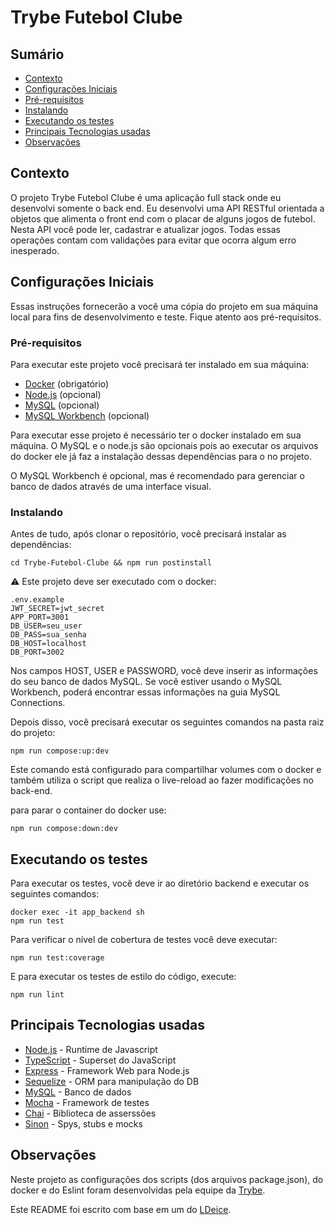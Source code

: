 # Trybe Futebol Clube

## Sumário

* [Contexto](#contexto)
* [Configurações Iniciais](#configurações-iniciais)
* [Pré-requisitos](#pré-requisitos)
* [Instalando](#instalando)
* [Executando os testes](#executando-os-testes)
* [Principais Tecnologias usadas](#principais-tecnologias-usadas)
* [Observações](#observações)

## Contexto

O projeto Trybe Futebol Clube é uma aplicação full stack onde eu desenvolvi somente o back end.
Eu desenvolvi uma API RESTful orientada a objetos que alimenta o front end com o placar de alguns jogos de futebol. Nesta API você pode ler, cadastrar e atualizar jogos. Todas essas operações contam com validações para evitar que ocorra algum erro inesperado.

## Configurações Iniciais

Essas instruções fornecerão a você uma cópia do projeto em sua máquina local para fins de desenvolvimento e teste. Fique atento aos pré-requisitos.

### Pré-requisitos

Para executar este projeto você precisará ter instalado em sua máquina:

* [Docker](https://docs.docker.com/) (obrigatório)
* [Node.js](https://nodejs.org/en/) (opcional)
* [MySQL](https://www.mysql.com/) (opcional)
* [MySQL Workbench](https://dev.mysql.com/downloads/workbench/) (opcional)

 Para executar esse projeto é necessário ter o docker instalado em sua máquina. O MySQL e o node.js são opcionais pois ao executar os arquivos do docker ele já faz a instalação dessas dependências para o no projeto.
  
 O MySQL Workbench é opcional, mas é recomendado para gerenciar o banco de dados através de uma interface visual.

### Instalando

Antes de tudo, após clonar o repositório, você precisará instalar as dependências:

```
cd Trybe-Futebol-Clube && npm run postinstall
```

⚠️ Este projeto deve ser executado com o docker:

```
.env.example
JWT_SECRET=jwt_secret
APP_PORT=3001
DB_USER=seu_user
DB_PASS=sua_senha
DB_HOST=localhost 
DB_PORT=3002
```

Nos campos HOST, USER e PASSWORD, você deve inserir as informações do seu banco de dados MySQL. Se você estiver usando o MySQL Workbench, poderá encontrar essas informações na guia MySQL Connections.

Depois disso, você precisará executar os seguintes comandos na pasta raiz do projeto:

```
npm run compose:up:dev
```
Este comando está configurado para compartilhar volumes com o docker e também utiliza o script que realiza o live-reload ao fazer modificações no back-end.

para parar o container do docker use:
```
npm run compose:down:dev
```

## Executando os testes

Para executar os testes, você deve ir ao diretório backend e executar os seguintes comandos:

```
docker exec -it app_backend sh
npm run test
```

Para verificar o nível de cobertura de testes você deve executar:

```
npm run test:coverage
```

E para executar os testes de estilo do código, execute:


```
npm run lint
```

## Principais Tecnologias usadas

* [Node.js](https://nodejs.org/en/) - Runtime de Javascript
* [TypeScript](https://www.typescriptlang.org/) - Superset do JavaScript
* [Express](https://expressjs.com/) - Framework Web para Node.js
* [Sequelize](https://sequelize.org/) - ORM para manipulação do DB
* [MySQL](https://www.mysql.com/) - Banco de dados
* [Mocha](https://mochajs.org/) - Framework de testes
* [Chai](https://www.chaijs.com/) - Biblioteca de asserssões
* [Sinon](https://sinonjs.org/) - Spys, stubs e mocks

## Observações

Neste projeto as configurações dos scripts (dos arquivos package.json), do docker e do Eslint foram desenvolvidas pela equipe da [Trybe](https://www.betrybe.com/).

Este README foi escrito com base em um do [LDeice](https://github.com/LDeive505).
